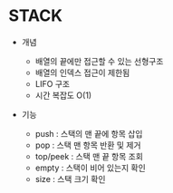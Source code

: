 # STACK
- 개념
    - 배열의 끝에만 접근할 수 있는 선형구조
    - 배열의 인덱스 접근이 제한됨
    - LIFO 구조
    - 시간 복잡도 O(1)

- 기능
    - push : 스택의 맨 끝에 항목 삽입
    - pop : 스택 맨 항목 반환 및 제거
    - top/peek : 스택 맨 끝 항목 조회
    - empty : 스택이 비어 있는지 확인
    - size : 스택 크기 확인
